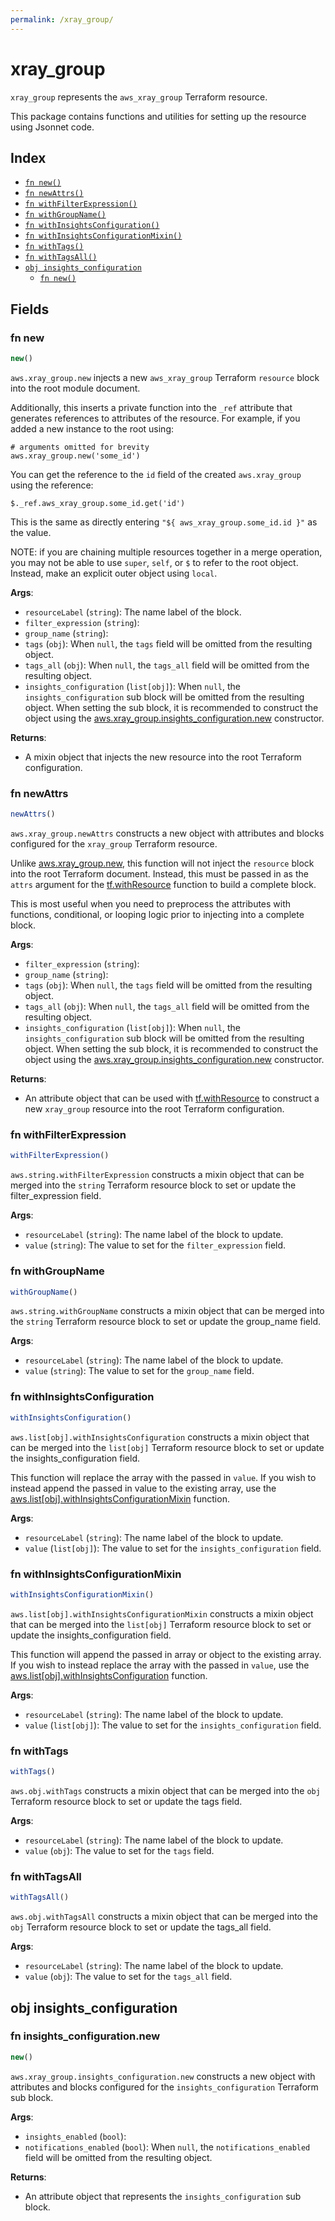 ```yaml
---
permalink: /xray_group/
---
```


# xray_group

`xray_group` represents the `aws_xray_group` Terraform resource.



This package contains functions and utilities for setting up the resource using Jsonnet code.


## Index

* [`fn new()`](#fn-new)
* [`fn newAttrs()`](#fn-newattrs)
* [`fn withFilterExpression()`](#fn-withfilterexpression)
* [`fn withGroupName()`](#fn-withgroupname)
* [`fn withInsightsConfiguration()`](#fn-withinsightsconfiguration)
* [`fn withInsightsConfigurationMixin()`](#fn-withinsightsconfigurationmixin)
* [`fn withTags()`](#fn-withtags)
* [`fn withTagsAll()`](#fn-withtagsall)
* [`obj insights_configuration`](#obj-insights_configuration)
  * [`fn new()`](#fn-insights_configurationnew)

## Fields

### fn new

```ts
new()
```


`aws.xray_group.new` injects a new `aws_xray_group` Terraform `resource`
block into the root module document.

Additionally, this inserts a private function into the `_ref` attribute that generates references to attributes of the
resource. For example, if you added a new instance to the root using:

    # arguments omitted for brevity
    aws.xray_group.new('some_id')

You can get the reference to the `id` field of the created `aws.xray_group` using the reference:

    $._ref.aws_xray_group.some_id.get('id')

This is the same as directly entering `"${ aws_xray_group.some_id.id }"` as the value.

NOTE: if you are chaining multiple resources together in a merge operation, you may not be able to use `super`, `self`,
or `$` to refer to the root object. Instead, make an explicit outer object using `local`.

**Args**:
  - `resourceLabel` (`string`): The name label of the block.
  - `filter_expression` (`string`): 
  - `group_name` (`string`): 
  - `tags` (`obj`):  When `null`, the `tags` field will be omitted from the resulting object.
  - `tags_all` (`obj`):  When `null`, the `tags_all` field will be omitted from the resulting object.
  - `insights_configuration` (`list[obj]`):  When `null`, the `insights_configuration` sub block will be omitted from the resulting object. When setting the sub block, it is recommended to construct the object using the [aws.xray_group.insights_configuration.new](#fn-xraygroupinsightsconfigurationnew) constructor.

**Returns**:
- A mixin object that injects the new resource into the root Terraform configuration.


### fn newAttrs

```ts
newAttrs()
```


`aws.xray_group.newAttrs` constructs a new object with attributes and blocks configured for the `xray_group`
Terraform resource.

Unlike [aws.xray_group.new](#fn-xraygroupnew), this function will not inject the `resource`
block into the root Terraform document. Instead, this must be passed in as the `attrs` argument for the
[tf.withResource](https://github.com/tf-libsonnet/core/tree/main/docs#fn-withresource) function to build a complete block.

This is most useful when you need to preprocess the attributes with functions, conditional, or looping logic prior to
injecting into a complete block.

**Args**:
  - `filter_expression` (`string`): 
  - `group_name` (`string`): 
  - `tags` (`obj`):  When `null`, the `tags` field will be omitted from the resulting object.
  - `tags_all` (`obj`):  When `null`, the `tags_all` field will be omitted from the resulting object.
  - `insights_configuration` (`list[obj]`):  When `null`, the `insights_configuration` sub block will be omitted from the resulting object. When setting the sub block, it is recommended to construct the object using the [aws.xray_group.insights_configuration.new](#fn-xraygroupinsightsconfigurationnew) constructor.

**Returns**:
  - An attribute object that can be used with [tf.withResource](https://github.com/tf-libsonnet/core/tree/main/docs#fn-withresource) to construct a new `xray_group` resource into the root Terraform configuration.


### fn withFilterExpression

```ts
withFilterExpression()
```

`aws.string.withFilterExpression` constructs a mixin object that can be merged into the `string`
Terraform resource block to set or update the filter_expression field.



**Args**:
  - `resourceLabel` (`string`): The name label of the block to update.
  - `value` (`string`): The value to set for the `filter_expression` field.


### fn withGroupName

```ts
withGroupName()
```

`aws.string.withGroupName` constructs a mixin object that can be merged into the `string`
Terraform resource block to set or update the group_name field.



**Args**:
  - `resourceLabel` (`string`): The name label of the block to update.
  - `value` (`string`): The value to set for the `group_name` field.


### fn withInsightsConfiguration

```ts
withInsightsConfiguration()
```

`aws.list[obj].withInsightsConfiguration` constructs a mixin object that can be merged into the `list[obj]`
Terraform resource block to set or update the insights_configuration field.

This function will replace the array with the passed in `value`. If you wish to instead append the
passed in value to the existing array, use the [aws.list[obj].withInsightsConfigurationMixin](TODO) function.


**Args**:
  - `resourceLabel` (`string`): The name label of the block to update.
  - `value` (`list[obj]`): The value to set for the `insights_configuration` field.


### fn withInsightsConfigurationMixin

```ts
withInsightsConfigurationMixin()
```

`aws.list[obj].withInsightsConfigurationMixin` constructs a mixin object that can be merged into the `list[obj]`
Terraform resource block to set or update the insights_configuration field.

This function will append the passed in array or object to the existing array. If you wish
to instead replace the array with the passed in `value`, use the [aws.list[obj].withInsightsConfiguration](TODO)
function.


**Args**:
  - `resourceLabel` (`string`): The name label of the block to update.
  - `value` (`list[obj]`): The value to set for the `insights_configuration` field.


### fn withTags

```ts
withTags()
```

`aws.obj.withTags` constructs a mixin object that can be merged into the `obj`
Terraform resource block to set or update the tags field.



**Args**:
  - `resourceLabel` (`string`): The name label of the block to update.
  - `value` (`obj`): The value to set for the `tags` field.


### fn withTagsAll

```ts
withTagsAll()
```

`aws.obj.withTagsAll` constructs a mixin object that can be merged into the `obj`
Terraform resource block to set or update the tags_all field.



**Args**:
  - `resourceLabel` (`string`): The name label of the block to update.
  - `value` (`obj`): The value to set for the `tags_all` field.


## obj insights_configuration



### fn insights_configuration.new

```ts
new()
```


`aws.xray_group.insights_configuration.new` constructs a new object with attributes and blocks configured for the `insights_configuration`
Terraform sub block.



**Args**:
  - `insights_enabled` (`bool`): 
  - `notifications_enabled` (`bool`):  When `null`, the `notifications_enabled` field will be omitted from the resulting object.

**Returns**:
  - An attribute object that represents the `insights_configuration` sub block.
